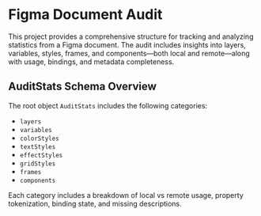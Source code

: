 # Figma Document Audit

This project provides a comprehensive structure for tracking and analyzing statistics from a Figma document. The audit includes insights into layers, variables, styles, frames, and components—both local and remote—along with usage, bindings, and metadata completeness.

## AuditStats Schema Overview

The root object `AuditStats` includes the following categories:

- `layers`
- `variables`
- `colorStyles`
- `textStyles`
- `effectStyles`
- `gridStyles`
- `frames`
- `components`

Each category includes a breakdown of local vs remote usage, property tokenization, binding state, and missing descriptions.
